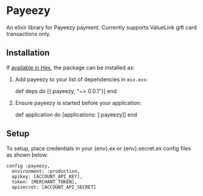 # Payeezy

An elixir library for Payeezy payment. Currently supports ValueLink gift card transactions only.

## Installation

If [available in Hex](https://hex.pm/docs/publish), the package can be installed as:

  1. Add payeezy to your list of dependencies in `mix.exs`:

        def deps do
          [{:payeezy, "~> 0.0.1"}]
        end

  2. Ensure payeezy is started before your application:

        def application do
          [applications: [:payeezy]]
        end

## Setup
To setup, place credentials in your {env}.ex or {env}.secret.ex config files as shown below:
```
config :payeezy,
  environment: :production,
  apikey: [ACCOUNT_API_KEY],
  token: [MERCHANT_TOKEN],
  apisecret: [ACCOUNT_API_SECRET]
```
